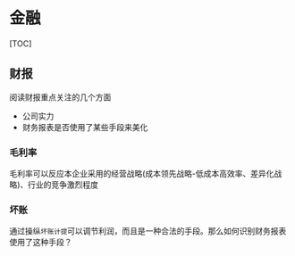 # 金融

[TOC]



## 财报

阅读财报重点关注的几个方面

* 公司实力
* 财务报表是否使用了某些手段来美化

### 毛利率

毛利率可以反应本企业采用的经营战略(成本领先战略-低成本高效率、差异化战略)、行业的竞争激烈程度

### 坏账

通过操纵`坏账计提`可以调节利润，而且是一种合法的手段。那么如何识别财务报表使用了这种手段？